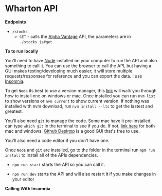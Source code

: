 # Wharton API

**Endpoints**
- `/stocks`
  - `GET` - calls the [Alpha Vantage](https://www.alphavantage.co/documentation/) API, the parameters are in `./stocks.js#get`


**To to run locally**

You'll need to have [Node](https://nodejs.org/en) installed on your computer to run the API and also something to call it. You can use the browser to call the API, but having a GUI makes testing/developing much easier; it will store multiple requests/responses for reference and you can export the data.  I use [Insomnia](https://insomnia.rest/download).

To get `Node` its best to use a version manager, this [link](https://www.freecodecamp.org/news/node-version-manager-nvm-install-guide/) will walk you through how to install one on windows or mac.  Once installed you can run `nvm list` to show versions or `nvm current` to show current version.  If nothing was installed with nvm download, run `nvm install --lts` to get the lastest and greatest.

You'll also need `git` to manage the code.  Some mac have it pre-installed, can type `which git` in the terminal to see if you do.  If not, [link here](https://github.com/git-guides/install-git) for both mac and windows. [Github Desktop](https://desktop.github.com/) is a good GUI that's free to use.

You'll also need a code editor if you don't have one.

Once `Node` and `git` are installed, go to the folder in the terminal run `npm run install` to install all of the APIs dependencies.

- `npm run start` starts the API so you can call it.

- `npm run dev` starts the API and will also restart it if you make changes in your editor

**Calling With Insomnia**

